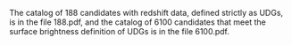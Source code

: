 The catalog of 188 candidates with redshift data, defined strictly as UDGs, is in the file 188.pdf, and the catalog of 6100 candidates that meet the surface brightness definition of UDGs is in the file 6100.pdf.
